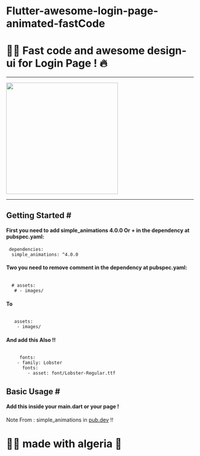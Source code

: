 # Flutter-awesome-login-page-animated-fastCode
<h1>🐱‍👤 Fast code and awesome design-ui for Login Page ! 🔥</h1>
<hr>

<img src="https://user-images.githubusercontent.com/69757558/134899704-d6fe4126-7695-4b0f-a6db-7f710bec031c.png" width="300" />


<hr>
<h2>Getting Started #</h2>
<h4>First you need to add simple_animations 4.0.0 Or + in the dependency at pubspec.yaml:</h4>
<pre><code> dependencies:
  simple_animations: ^4.0.0 </code></pre>
  <h4>Two you need to remove comment in the dependency at pubspec.yaml:</h4>
<pre><code> 
  # assets:
   # - images/
</code></pre>
<h4> To </h4>
<pre><code> 
   assets:
    - images/
</code></pre>
<h4> And add this Also !! </h4>
<pre><code> 
     fonts:
    - family: Lobster
      fonts:
        - asset: font/Lobster-Regular.ttf
</code></pre>

<h2>Basic Usage #</h2>
<h4>Add this inside your main.dart or your page !</h4>


Note From : simple_animations in <a href="https://pub.dev/packages/simple_animations">pub.dev</a> !! 

<h1> 🐱‍👤 made with algeria 🖤 </h1>
